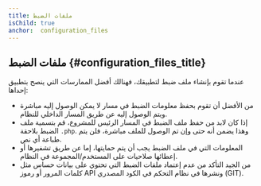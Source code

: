 ```yaml
---
title: ملفات الضبط
isChild: true
anchor:  configuration_files
---
```


## ملفات الضبط {#configuration_files_title}

عندما تقوم بإنشاء ملف ضبط لتطبيقك، فهنالك أفضل الممارسات التي ينصح بتطبيق إحداها:

- من الأفضل أن تقوم بحفظ معلومات الضبط في مسار لا يمكن الوصول إليه مباشرة ويتم الوصول إليه عن طريق المسار الداخلي للنظام.
- إذا كان لابد من حفظ ملف الضبط في المسار الرئيس للمشروع، قم بتسمية ملف الضبط بلاحقة `.php`. وهذا يضمن أنه حتى وإن تم الوصول
للملف مباشرة، فلن يتم طباعة أي نص.
- المعلومات التي في ملف الضبط يجب أن يتم حمايتها، إما عن طريق تشفيرها أو إعطائها صلاحيات على المستخدم/المجموعة في النظام.
- من الجيد التأكد من عدم إعتماد ملفات الضبط التي تحتوي على بيانات حساس مثل كلمات المرور أو رموز API ونشرها في نظام التحكم في الكود المصدري (GIT).
